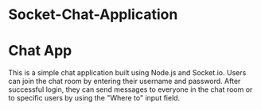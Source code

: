 # Socket-Chat-Application
# Chat App
This is a simple chat application built using Node.js and Socket.io.
Users can join the chat room by entering their username and password.
After successful login, they can send messages to everyone in the chat room or to specific users by using the "Where to" input field.
